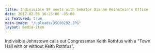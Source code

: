 ```yaml
---
title: Indivisible SF meets with Senator Dianne Feinstein's Office
date: 2017-02-06 16:25:00 -05:00
is featured: true
main-image: "/uploads/DSC00202.JPG"
layout: media-item
---
```


Indivisible Johnstown calls out Congressman Keith Rothfus with a "Town Hall with or without Keith Rothfus".